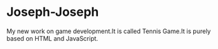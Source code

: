 # Joseph-Joseph
My new work on game development.It is called Tennis Game.It is purely based on HTML and JavaScript.
